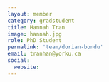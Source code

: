 ```yaml
---
layout: member
category: gradstudent
title: Hannah Tran
image: hannah.jpg
role: PhD Student
permalink: 'team/dorian-bondu'
email: tranhan@yorku.ca
social:
  website:
---
```

